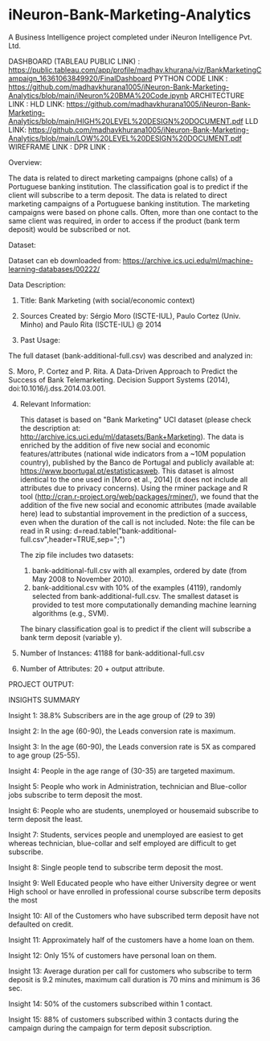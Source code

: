 # iNeuron-Bank-Marketing-Analytics
A Business Intelligence project completed under iNeuron Intelligence Pvt. Ltd.


DASHBOARD (TABLEAU PUBLIC LINK) : https://public.tableau.com/app/profile/madhav.khurana/viz/BankMarketingCampaign_16361063849920/FinalDashboard
PYTHON CODE LINK : https://github.com/madhavkhurana1005/iNeuron-Bank-Marketing-Analytics/blob/main/iNeuron%20BMA%20Code.ipynb
ARCHITECTURE LINK : 
HLD LINK: https://github.com/madhavkhurana1005/iNeuron-Bank-Marketing-Analytics/blob/main/HIGH%20LEVEL%20DESIGN%20DOCUMENT.pdf
LLD LINK: https://github.com/madhavkhurana1005/iNeuron-Bank-Marketing-Analytics/blob/main/LOW%20LEVEL%20DESIGN%20DOCUMENT.pdf
WIREFRAME LINK :
DPR LINK : 

Overview: 

The data is related to direct marketing campaigns (phone calls) of a Portuguese banking institution. The classification goal is to predict if the client will subscribe to a term deposit. The data is related to direct marketing campaigns of a Portuguese banking institution. The marketing campaigns were based on phone calls. Often, more than one contact to the same client was required, in order to access if the product (bank term deposit) would be subscribed or not.

Dataset:

Dataset can eb downloaded from: https://archive.ics.uci.edu/ml/machine-learning-databases/00222/

Data Description: 

1. Title: Bank Marketing (with social/economic context)

2. Sources
   Created by: Sérgio Moro (ISCTE-IUL), Paulo Cortez (Univ. Minho) and Paulo Rita (ISCTE-IUL) @ 2014
   
3. Past Usage:

  The full dataset (bank-additional-full.csv) was described and analyzed in:

  S. Moro, P. Cortez and P. Rita. A Data-Driven Approach to Predict the Success of Bank Telemarketing. Decision Support Systems (2014), doi:10.1016/j.dss.2014.03.001.
 
4. Relevant Information:

   This dataset is based on "Bank Marketing" UCI dataset (please check the description at: http://archive.ics.uci.edu/ml/datasets/Bank+Marketing).
   The data is enriched by the addition of five new social and economic features/attributes (national wide indicators from a ~10M population country), published by the Banco de Portugal and publicly available at: https://www.bportugal.pt/estatisticasweb.
   This dataset is almost identical to the one used in [Moro et al., 2014] (it does not include all attributes due to privacy concerns). 
   Using the rminer package and R tool (http://cran.r-project.org/web/packages/rminer/), we found that the addition of the five new social and economic attributes (made available here) lead to substantial improvement in the prediction of a success, even when the duration of the call is not included. Note: the file can be read in R using: d=read.table("bank-additional-full.csv",header=TRUE,sep=";")
   
   The zip file includes two datasets: 
      1) bank-additional-full.csv with all examples, ordered by date (from May 2008 to November 2010).
      2) bank-additional.csv with 10% of the examples (4119), randomly selected from bank-additional-full.csv.
   The smallest dataset is provided to test more computationally demanding machine learning algorithms (e.g., SVM).

   The binary classification goal is to predict if the client will subscribe a bank term deposit (variable y).

5. Number of Instances: 41188 for bank-additional-full.csv

6. Number of Attributes: 20 + output attribute.

  
PROJECT OUTPUT:  


INSIGHTS SUMMARY
                                        
                                        
Insight 1: 38.8% Subscribers are in the age group of (29 to 39)

Insight 2: In the age (60-90), the Leads conversion rate is maximum.

Insight 3: In the age (60-90), the Leads conversion rate is 5X as compared to age group (25-55).

Insight 4: People in the age range of (30-35) are targeted maximum.

Insight 5: People who work in Administration, technician and Blue-collor jobs subscribe to term deposit the most. 

Insight 6: People who are students, unemployed or housemaid subscribe to term deposit the least. 

Insight 7: Students, services people and unemployed are easiest to get whereas technician, blue-collar and self employed are difficult to get subscribe. 

Insight 8: Single people tend to subscribe term deposit the most. 

Insight 9: Well Educated people who have either University degree or went High school or have enrolled in professional course subscribe term deposits the most

Insight 10: All of the Customers who have subscribed term deposit have not defaulted on credit.

Insight 11: Approximately half of the customers have a home loan on them.

Insight 12: Only 15% of customers have personal loan on them.

Insight 13: Average duration per call for customers who subscribe to term deposit is 9.2 minutes, maximum call duration is 70 mins and minimum is 36 sec.

Insight 14: 50% of the customers subscribed within 1 contact.

Insight 15: 88% of customers subscribed within 3 contacts during the campaign during the campaign for term deposit subscription.


